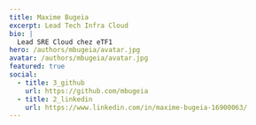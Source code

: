 ```yaml
---
title: Maxime Bugeia
excerpt: Lead Tech Infra Cloud
bio: |
  Lead SRE Cloud chez eTF1
hero: /authors/mbugeia/avatar.jpg
avatar: /authors/mbugeia/avatar.jpg
featured: true
social:
  - title: 3_github
    url: https://github.com/mbugeia
  - title: 2_linkedin
    url: https://www.linkedin.com/in/maxime-bugeia-16900063/
---
```

